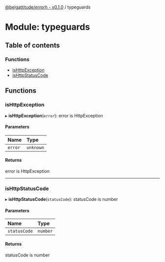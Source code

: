 [@belgattitude/errorh - v0.1.0](../README.md) / typeguards

# Module: typeguards

## Table of contents

### Functions

- [isHttpException](typeguards.md#ishttpexception)
- [isHttpStatusCode](typeguards.md#ishttpstatuscode)

## Functions

### isHttpException

▸ **isHttpException**(`error`): error is HttpException

#### Parameters

| Name    | Type      |
| :------ | :-------- |
| `error` | `unknown` |

#### Returns

error is HttpException

---

### isHttpStatusCode

▸ **isHttpStatusCode**(`statusCode`): statusCode is number

#### Parameters

| Name         | Type     |
| :----------- | :------- |
| `statusCode` | `number` |

#### Returns

statusCode is number

